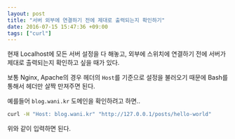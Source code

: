 ```yaml
---
layout: post
title: "서버 외부에 연결하기 전에 제대로 출력되는지 확인하기"
date: 2016-07-15 15:47:36 +09:00
tags: ["curl"]
---
```


현재 Localhost에 모든 서버 설정을 다 해놓고, 외부에 스위치에 연결하기 전에
서버가 제대로 출력되는지 확인하고 싶을 때가 있다.

보통 Nginx, Apache의 경우 헤더의 `Host`를 기준으로 설정을 불러오기 때문에
Bash를 통해서 헤더만 살짝 만져주면 된다.

예를들어 `blog.wani.kr` 도메인을 확인하려고 하면..

```bash
curl -H "Host: blog.wani.kr" "http://127.0.0.1/posts/hello-world"
```

위와 같이 입력하면 된다.
